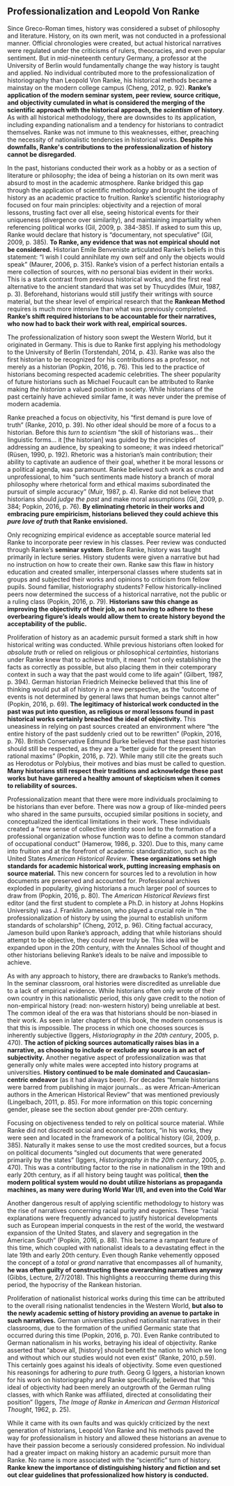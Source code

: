 ## Professionalization and Leopold Von Ranke

  Since Greco-Roman times, history was considered a subset of philosophy and literature. History, on its own merit, was not conducted in a professional manner. Official chronologies were created, but actual historical narratives were regulated under the criticisms of rulers, theocracies, and even popular sentiment. But in mid-nineteenth century Germany, a professor at the University of Berlin would fundamentally change the way history is taught and applied. No individual contributed more to the professionalization of historiography than Leopold Von Ranke, his historical methods became a mainstay on the modern college campus (Cheng, 2012, p. 92). **Ranke’s application of the modern seminar system, peer review, source critique, and objectivity cumulated in what is considered the merging of the scientific approach with the historical approach, the *scientism* of history**. As with all historical methodology, there are downsides to its application, including expanding nationalism and a tendency for historians to contradict themselves. Ranke was not immune to this weaknesses, either, preaching the necessity of nationalistic tendencies in historical works. **Despite his downfalls, Ranke's contributions to the professionalization of history cannot be disregarded**. 

  In the past, historians conducted their work as a hobby or as a section of literature or philosophy; the idea of being a historian on its own merit was absurd to most in the academic atmosphere. Ranke bridged this gap through the application of scientific methodology and brought the idea of history as an academic practice to fruition. Ranke’s scientific historiography focused on four main principles: objectivity and a rejection of moral lessons, trusting fact over all else, seeing historical events for their uniqueness (divergence over similarity), and maintaining impartiality when referencing political works (Gil, 2009, p. 384-385).  If asked to sum this up, Ranke would declare that history is “documentary, not speculative” (Gil, 2009, p. 385). **To Ranke, any evidence that was not empirical should not be considered.** Historian Emile Benveniste articulated Ranke’s beliefs in this statement: “I wish I could annihilate my own self and only the objects would speak” (Maurer, 2006, p. 315). Ranke’s vision of a perfect historian entails a mere collection of sources, with no personal bias evident in their works. This is a stark contrast from previous historical works, and the first real alternative to the ancient standard that was set by Thucydides (Muir, 1987, p. 3). Beforehand, historians would still justify their writings with source material, but the shear level of empirical research that the **Rankean Method** requires is much more intensive than what was previously completed. **Ranke’s shift required historians to be accountable for their narratives, who now had to back their work with real, empirical sources.** 

  The professionalization of history soon swept the Western World, but it originated in Germany. This is due to Ranke first applying his methodology to the University of Berlin (Torstendahl, 2014, p. 43).  Ranke was also the first historian to be recognized for his contributions as a professor, not merely as a historian (Popkin, 2016, p. 76). This led to the practice of historians becoming respected academic celebrities. The sheer popularity of future historians such as Michael Foucault can be attributed to Ranke making *the historian* a valued position in society. While historians of the past certainly have achieved similar fame, it was never under the premise of modern academia. 

  Ranke preached a focus on objectivity, his “first demand is pure love of truth” (Ranke, 2010, p. 39). No other ideal should be more of a focus to a historian. Before this *turn to scientism* “the skill of historians was… their linguistic forms… it [the historian] was guided by the principles of addressing an audience, by speaking to someone; it was indeed rhetorical” (Rüsen, 1990, p. 192). Rhetoric was a historian’s main contribution; their ability to captivate an audience of their goal, whether it be moral lessons or a political agenda, was paramount. Ranke believed such work as crude and unprofessional, to him “such sentiments made history a branch of moral philosophy where rhetorical form and ethical maxims subordinated the pursuit of simple accuracy” (Muir, 1987, p. 4).  Ranke did not believe that historians should *judge the past* and make moral assumptions (Gil, 2009, p. 384; Popkin, 2016, p. 76). **By eliminating rhetoric in their works and embracing pure empiricism, historians believed they could achieve this *pure love of truth* that Ranke envisioned.**

Only recognizing empirical evidence as acceptable source material led Ranke to incorporate peer review in his classes. Peer review was conducted through Ranke’s **seminar system**. Before Ranke, history was taught primarily in lecture series. History students were given a narrative but had no instruction on how to create their own. Ranke saw this flaw in history education and created smaller, interpersonal classes where students sat in groups and subjected their works and opinions to criticism from fellow pupils. Sound familiar, historiography students? Fellow historically-inclined peers now determined the success of a historical narrative, not the public or a ruling class (Popkin, 2016, p. 79). **Historians saw this change as improving the objectivity of their job, as not having to adhere to these overbearing figure’s ideals would allow them to create history beyond the acceptability of the public.**

  Proliferation of history as an academic pursuit formed a stark shift in how historical writing was conducted. While previous historians often looked for *absolute truth* or relied on religious or philosophical *certainties*, historians under Ranke knew that to achieve truth, it meant “not only establishing the facts as correctly as possible, but also placing them in their cotemporary context in such a way that the past would come to life again” (Gilbert, 1987, p. 394). German historian Friedrich Meinecke believed that this line of thinking would put all of history in a new perspective, as the “outcome of events is not determined by general laws that human beings cannot alter” (Popkin, 2016, p. 69). **The legitimacy of historical work conducted in the past was put into question, as religious or moral lessons found in past historical works certainly breached the ideal of objectivity.** This uneasiness in relying on past sources created an environment where “the entire history of the past suddenly cried out to be rewritten” (Popkin, 2016, p. 76). British Conservative Edmund Burke believed that these past histories should still be respected, as they are a “better guide for the present than rational maxims” (Popkin, 2016, p. 72). While many still cite the greats such as Herodotus or Polybius, their motives and bias must be called to question. **Many historians still respect their traditions and acknowledge these past works but have garnered a healthy amount of skepticism when it comes to reliability of sources.**

  Professionalization meant that there were more individuals proclaiming to be historians than ever before. There was now a group of like-minded peers who shared in the same pursuits, occupied similar positions in society, and conceptualized the identical limitations in their work. These individuals created a “new sense of collective identity soon led to the formation of a professional organization whose function was to define a common standard of occupational conduct” (Hamerow, 1986, p. 320). Due to this, many came into fruition and at the forefront of academic standardization, such as the United States *American Historical Review*. **These organizations set high standards for academic historical work, putting increasing emphasis on source material.** This new concern for sources led to a revolution in how documents are preserved and accounted for. Professional archives exploded in popularity, giving historians a much larger pool of sources to draw from (Popkin, 2016, p. 80). The *American Historical Reviews* first editor (and the first student to complete a Ph.D. in history at Johns Hopkins University) was J. Franklin Jameson, who played a crucial role in “the professionalization of history by using the journal to establish uniform standards of scholarship” (Cheng, 2012, p. 96). Citing factual accuracy, Jameson build upon Ranke’s approach, adding that while historians should attempt to be objective, they could never truly be. This idea will be expanded upon in the 20th century, with the Annales School of thought and other historians believing Ranke’s ideals to be naïve and impossible to achieve.

  As with any approach to history, there are drawbacks to Ranke’s methods. In the seminar classroom, oral histories were discredited as unreliable due to a lack of empirical evidence. While historians often only wrote of their own country in this nationalistic period, this only gave credit to the notion of non-empirical history (read: non-western history) being unreliable at best. The common ideal of the era was that historians should be non-biased in their work. As seen in later chapters of this book, the modern consensus is that this is impossible. The process in which one chooses sources is inherently subjective (Iggers, *Historiography in the 20th century*, 2005, p. 470). **The action of picking sources automatically raises bias in a narrative, as choosing to include or exclude any source is an act of subjectivity.** Another negative aspect of professionalization was that generally only white males were accepted into history programs at universities. **History continued to be male dominated and Caucasian-centric endeavor** (as it had always been). For decades “female historians were barred from publishing in major journals… as were African-American authors in the American Historical Review” that was mentioned previously (Lingelbach, 2011, p. 85). For more information on this topic concerning gender, please see the section about gender pre-20th century. 

  Focusing on objectiveness tended to rely on political source material. While Ranke did not discredit social and economic factors, “in his works, they were seen and located in the framework of a political history (Gil, 2009, p. 385). Naturally it makes sense to use the most credited sources, but a focus on political documents “singled out documents that were generated primarily by the states” (Iggers, *Historiography in the 20th century*, 2005, p. 470). This was a contributing factor to the rise in nationalism in the 19th and early 20th century, as if all history being taught was political, **then the modern political system would no doubt utilize historians as propaganda machines, as many were during World War I/II, and even into the Cold War**

  Another dangerous result of applying scientific methodology to history was the rise of narratives concerning racial purity and eugenics. These “racial explanations were frequently advanced to justify historical developments such as European imperial conquests in the rest of the world, the westward expansion of the United States, and slavery and segregation in the American South” (Popkin, 2016, p. 88). This became a rampant feature of this time, which coupled with nationalist ideals to a devastating effect in the late 19th and early 20th century. Even though Ranke vehemently opposed the concept of a *total* or *grand* narrative that encompasses all of humanity, **he was often guilty of constructing these overarching narratives anyway** (Gibbs, Lecture, 2/7/2018). This highlights a reoccurring theme during this period, the hypocrisy of the Rankean historian. 


  Proliferation of nationalist historical works during this time can be attributed to the overall rising nationalist tendencies in the Western World, **but also to the newly academic setting of history providing an avenue to partake in such narratives.** German universities pushed nationalist narratives in their classrooms, due to the formation of the unified Germanic state that occurred during this time (Popkin, 2016, p. 70). Even Ranke contributed to German nationalism in his works, betraying his ideal of objectivity. Ranke asserted that “above all, [history] should benefit the nation to which we long and without which our studies would not even exist” (Ranke, 2010, p.59). This certainly goes against his ideals of objectivity. Some even questioned his reasonings for adhering to *pure truth*. Georg G Iggers, a historian known for his work on historiography and Ranke specifically, believed that “this ideal of objectivity had been merely an outgrowth of the German ruling classes, with which Ranke was affiliated, directed at consolidating their position” (Iggers, *The Image of Ranke in American and German Historical Thought*, 1962, p. 25). 

  While it came with its own faults and was quickly criticized by the next generation of historians, Leopold Von Ranke and his methods paved the way for professionalism in history and allowed these historians an avenue to have their passion become a seriously considered profession. No individual had a greater impact on making history an academic pursuit more than Ranke. No name is more associated with the “scientific” turn of history. **Ranke knew the importance of distinguishing history and fiction and set out clear guidelines that professionalized how history is conducted.**
